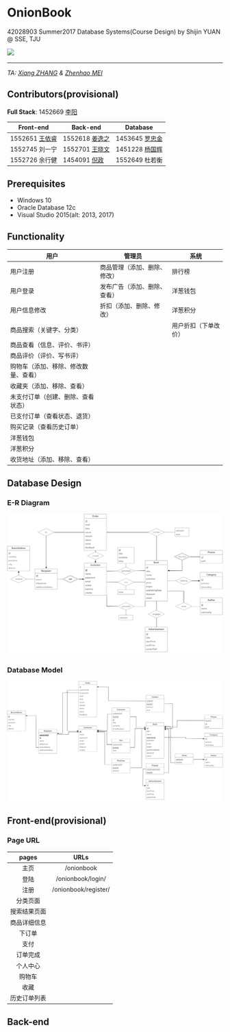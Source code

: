 # OnionBook

42028903 Summer2017 Database Systems(Course Design) by Shijin YUAN @ SSE, TJU

![](https://img.shields.io/badge/.NET-4.5.2-blue.svg) 

------

*TA: [Xiang ZHANG](mailto:546919127@qq.com) & [Zhenhao MEI](mailto:546919127@qq.com)*

## Contributors(provisional)

**Full Stack**: 1452669 [李阳](https://github.com/zjzsliyang)

| Front-end                                | Back-end                                 | Database                                 |
| ---------------------------------------- | ---------------------------------------- | ---------------------------------------- |
| 1552651 [王依睿](https://github.com/Charon0622) | 1552618 [姜逸之](https://github.com/Ginufet) | 1453645 [罗忠金](https://github.com/tjluozhongjin) |
| 1552745 刘一宁                              | 1552701 [王晓文](https://github.com/WANGXiaowen0904) | 1451228 [杨国辉](https://github.com/Yghifi) |
| 1552726 余行健                              | 1454091 [倪政](https://github.com/frank1129) | 1552649 杜若衡                              |

## Prerequisites

- Windows 10
- Oracle Database 12c
- Visual Studio 2015(alt: 2013, 2017)

## Functionality

| 用户                 | 管理员            | 系统         |
| ------------------ | -------------- | ---------- |
| 用户注册               | 商品管理（添加、删除、修改） | 排行榜        |
| 用户登录               | 发布广告（添加、删除、查看） | 洋葱钱包       |
| 用户信息修改             | 折扣（添加、删除、修改）   | 洋葱积分       |
| 商品搜索（关键字、分类）       |                | 用户折扣（下单改价） |
| 商品查看（信息、评价、书评）     |                |            |
| 商品评价（评价、写书评）       |                |            |
| 购物车（添加、移除、修改数量、查看） |                |            |
| 收藏夹（添加、移除、查看）      |                |            |
| 未支付订单（创建、删除、查看状态）  |                |            |
| 已支付订单（查看状态、退货）     |                |            |
| 购买记录（查看历史订单）       |                |            |
| 洋葱钱包               |                |            |
| 洋葱积分               |                |            |
| 收货地址（添加、移除、查看）     |                |            |

## Database Design

### E-R Diagram

![ERDiagram](Res/Export/ERDiagram.png)

### Database Model

![DatabaseModel](Res/Export/DatabaseModel.png)

## Front-end(provisional)

### Page URL

| pages  |         URLs         |
| :----: | :------------------: |
|   主页   |      /onionbook      |
|   登陆   |  /onionbook/login/   |
|   注册   | /onionbook/register/ |
|  分类页面  |                      |
| 搜索结果页面 |                      |
| 商品详细信息 |                      |
|  下订单   |                      |
|   支付   |                      |
|  订单完成  |                      |
|  个人中心  |                      |
|  购物车   |                      |
|   收藏   |                      |
| 历史订单列表 |                      |

## Back-end



